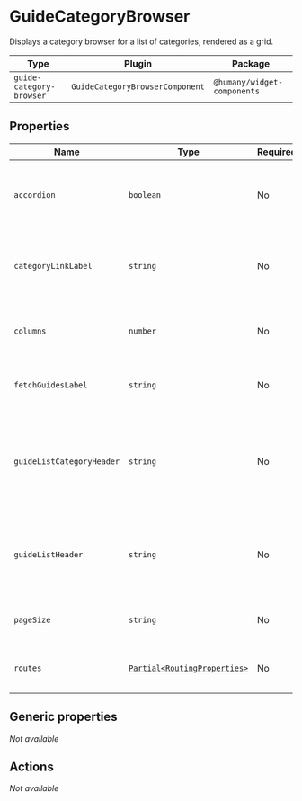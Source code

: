 # GuideCategoryBrowser

Displays a category browser for a list of categories, rendered as a grid.

| Type                     | Plugin                          | Package                     |
| ------------------------ | ------------------------------- | --------------------------- |
| `guide-category-browser` | `GuideCategoryBrowserComponent` | `@humany/widget-components` |

## Properties

| Name                      | Type                                                                                      | Required | Default              | Description                                                                               |
| ------------------------- | ----------------------------------------------------------------------------------------- | -------- | -------------------- | ----------------------------------------------------------------------------------------- |
| `accordion`               | `boolean`                                                                                 | No       | `false`              | Whether or not guides should be expandable within each guide list.                        |
| `categoryLinkLabel`       | `string`                                                                                  | No       | `undefined`          | The text used for link to display more guides in subcategory.                             |
| `columns`                 | `number`                                                                                  | No       | `null`               | Number of columns each item should be repeated.                                           |
| `fetchGuidesLabel`        | `string`                                                                                  | No       | `undefined`          | The text used for the link to fetch more guides.                                          |
| `guideListCategoryHeader` | `string`                                                                                  | No       | `''`                 | The text used for the header of most the common questions box, for a particular category. |
| `guideListHeader`         | `string`                                                                                  | No       | `undefined`          | The text used for the header of most the common questions box.                            |
| `pageSize`                | `string`                                                                                  | No       | `10`                 | Number of guides to fetch when paginating.                                                |
| `routes`                  | [`Partial<RoutingProperties>`](/component-reference/generic-properties#routingproperties) | No       | `{ guide: 'guide' }` | Map of routes to be used by the component.                                                |

## Generic properties

_Not available_

## Actions

_Not available_

